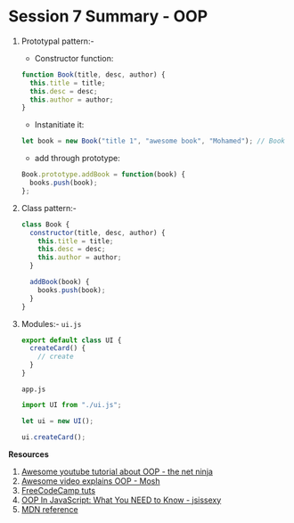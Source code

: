 # Session 7 Summary - OOP

1. Prototypal pattern:-

   - Constructor function:

   ```javascript
   function Book(title, desc, author) {
     this.title = title;
     this.desc = desc;
     this.author = author;
   }
   ```

   - Instanitiate it:

   ```javascript
   let book = new Book("title 1", "awesome book", "Mohamed"); // Book {title: "title 1", desc: "awesome book", author: "Mohamed"}
   ```

   - add through prototype:

   ```javascript
   Book.prototype.addBook = function(book) {
     books.push(book);
   };
   ```

2. Class pattern:-

   ```javascript
   class Book {
     constructor(title, desc, author) {
       this.title = title;
       this.desc = desc;
       this.author = author;
     }

     addBook(book) {
       books.push(book);
     }
   }
   ```

3. Modules:-
   `ui.js`

   ```javascript
   export default class UI {
     createCard() {
       // create
     }
   }
   ```

   `app.js`

   ```javascript
   import UI from "./ui.js";

   let ui = new UI();

   ui.createCard();
   ```


**Resources**
1. [Awesome youtube tutorial about OOP - the net ninja](https://www.youtube.com/playlist?list=PL4cUxeGkcC9i5yvDkJgt60vNVWffpblB7)
2. [Awesome video explains OOP - Mosh](https://www.youtube.com/watch?v=pTB0EiLXUC8)
3. [FreeCodeCamp tuts](https://www.freecodecamp.org/news/an-introduction-to-object-oriented-programming-in-javascript-8900124e316a/)
4. [OOP In JavaScript: What You NEED to Know - jsissexy](https://javascriptissexy.com/oop-in-javascript-what-you-need-to-know/)
5. [MDN reference](https://developer.mozilla.org/en-US/docs/Glossary/OOP)
